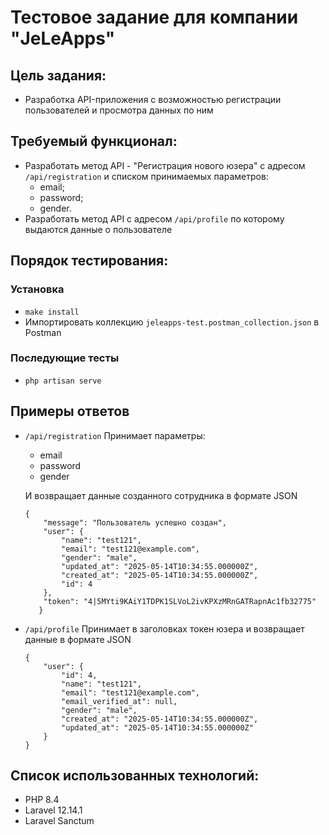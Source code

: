 # Тестовое задание для компании "JeLeApps"

## Цель задания:
 - Разработка API-приложения с возможностью регистрации пользователей и просмотра данных по ним

## Требуемый функционал:
 - Разработать метод API - "Регистрация нового юзера" с адресом `/api/registration` и списком принимаемых параметров:
   - email;
   - password;
   - gender.
 - Разработать метод API с адресом `/api/profile` по которому выдаются данные о пользователе

## Порядок тестирования:
### Установка
   - `make install`
   - Импортировать коллекцию `jeleapps-test.postman_collection.json` в Postman
### Последующие тесты
   - `php artisan serve`

## Примеры ответов
 - `/api/registration` 
   Принимает параметры:
   - email
   - password
   - gender

   И возвращает данные созданного сотрудника в формате JSON
   ```
   {
       "message": "Пользователь успешно создан",
       "user": {
           "name": "test121",
           "email": "test121@example.com",
           "gender": "male",
           "updated_at": "2025-05-14T10:34:55.000000Z",
           "created_at": "2025-05-14T10:34:55.000000Z",
           "id": 4
       },
       "token": "4|5MYti9KAiY1TDPK1SLVoL2ivKPXzMRnGATRapnAc1fb32775"
      }
   ```
 - `/api/profile` Принимает в заголовках токен юзера и возвращает данные в формате JSON
   ```
   {
       "user": {
           "id": 4,
           "name": "test121",
           "email": "test121@example.com",
           "email_verified_at": null,
           "gender": "male",
           "created_at": "2025-05-14T10:34:55.000000Z",
           "updated_at": "2025-05-14T10:34:55.000000Z"
       }
   }
   ```

## Список использованных технологий:
 - PHP 8.4
 - Laravel 12.14.1
 - Laravel Sanctum